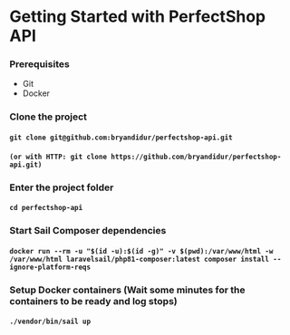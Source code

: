 # Getting Started with PerfectShop API

### Prerequisites
- Git
- Docker

### Clone the project
#### `git clone git@github.com:bryandidur/perfectshop-api.git`
#### `(or with HTTP: git clone https://github.com/bryandidur/perfectshop-api.git)`

### Enter the project folder
#### `cd perfectshop-api`

### Start Sail Composer dependencies
#### `docker run --rm -u "$(id -u):$(id -g)" -v $(pwd):/var/www/html -w /var/www/html laravelsail/php81-composer:latest composer install --ignore-platform-reqs`

### Setup Docker containers (Wait some minutes for the containers to be ready and log stops)
#### `./vendor/bin/sail up`
